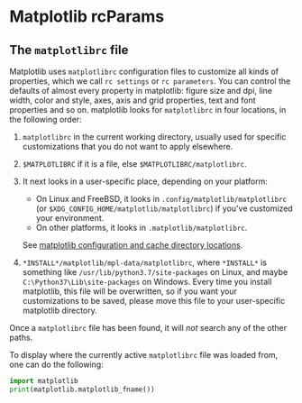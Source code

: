 # Matplotlib rcParams

## The `matplotlibrc` file

Matplotlib uses `matplotlibrc` configuration files to customize all kinds of properties, which we call `rc settings` or `rc parameters`. You can control the defaults of almost every property in matplotlib: figure size and dpi, line width, color and style, axes, axis and grid properties, text and font properties and so on. matplotlib looks for `matplotlibrc` in four locations, in the following order:

1. `matplotlibrc` in the current working directory, usually used for specific customizations that you do not want to apply elsewhere.

2. `$MATPLOTLIBRC` if it is a file, else `$MATPLOTLIBRC/matplotlibrc`.

3. It next looks in a user-specific place, depending on your platform:

   - On Linux and FreeBSD, it looks in `.config/matplotlib/matplotlibrc` (or `$XDG_CONFIG_HOME/matplotlib/matplotlibrc`) if you've customized your environment.
   - On other platforms, it looks in `.matplotlib/matplotlibrc`.

   See [matplotlib configuration and cache directory locations](https://matplotlib.org/3.1.1/faq/troubleshooting_faq.html#locating-matplotlib-config-dir).

4. `*INSTALL*/matplotlib/mpl-data/matplotlibrc`, where `*INSTALL*` is something like `/usr/lib/python3.7/site-packages` on Linux, and maybe `C:\Python37\Lib\site-packages` on Windows. Every time you install matplotlib, this file will be overwritten, so if you want your customizations to be saved, please move this file to your user-specific matplotlib directory.

Once a `matplotlibrc` file has been found, it will *not* search any of the other paths.

To display where the currently active `matplotlibrc` file was loaded from, one can do the following:

```python
import matplotlib
print(matplotlib.matplotlib_fname())
```

